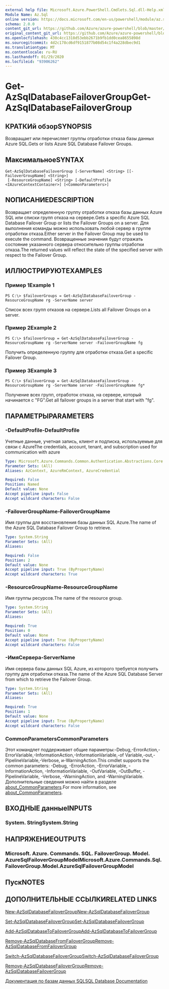 ```yaml
---
external help file: Microsoft.Azure.PowerShell.Cmdlets.Sql.dll-Help.xml
Module Name: Az.Sql
online version: https://docs.microsoft.com/en-us/powershell/module/az.sql/get-azsqldatabasefailovergroup
schema: 2.0.0
content_git_url: https://github.com/Azure/azure-powershell/blob/master/src/Sql/Sql/help/Get-AzSqlDatabaseFailoverGroup.md
original_content_git_url: https://github.com/Azure/azure-powershell/blob/master/src/Sql/Sql/help/Get-AzSqlDatabaseFailoverGroup.md
ms.openlocfilehash: 430c4cc1318d53ebb2671b9fb1dd0cea8655898d
ms.sourcegitcommit: 4d2c178cd6df9151877b08d54c1f4a228dbec9d1
ms.translationtype: MT
ms.contentlocale: ru-RU
ms.lasthandoff: 01/29/2020
ms.locfileid: "93906262"
---
```

# <span data-ttu-id="da494-101">Get-AzSqlDatabaseFailoverGroup</span><span class="sxs-lookup"><span data-stu-id="da494-101">Get-AzSqlDatabaseFailoverGroup</span></span>

## <span data-ttu-id="da494-102">КРАТКИй обзор</span><span class="sxs-lookup"><span data-stu-id="da494-102">SYNOPSIS</span></span>
<span data-ttu-id="da494-103">Возвращает или перечисляет группы отработки отказа базы данных Azure SQL.</span><span class="sxs-lookup"><span data-stu-id="da494-103">Gets or lists Azure SQL Database Failover Groups.</span></span>

## <span data-ttu-id="da494-104">Максимальное</span><span class="sxs-lookup"><span data-stu-id="da494-104">SYNTAX</span></span>

```
Get-AzSqlDatabaseFailoverGroup [-ServerName] <String> [[-FailoverGroupName] <String>]
 [-ResourceGroupName] <String> [-DefaultProfile <IAzureContextContainer>] [<CommonParameters>]
```

## <span data-ttu-id="da494-105">NОПИСАНИЕ</span><span class="sxs-lookup"><span data-stu-id="da494-105">DESCRIPTION</span></span>
<span data-ttu-id="da494-106">Возвращает определенную группу отработки отказа базы данных Azure SQL или списки групп отказа на сервере.</span><span class="sxs-lookup"><span data-stu-id="da494-106">Gets a specific Azure SQL Database Failover Group or lists the Failover Groups on a server.</span></span>
<span data-ttu-id="da494-107">Для выполнения команды можно использовать любой сервер в группе отработки отказа.</span><span class="sxs-lookup"><span data-stu-id="da494-107">Either server in the Failover Group may be used to execute the command.</span></span> <span data-ttu-id="da494-108">Возвращенные значения будут отражать состояние указанного сервера относительно группы отработки отказа.</span><span class="sxs-lookup"><span data-stu-id="da494-108">The returned values will reflect the state of the specified server with respect to the Failover Group.</span></span>

## <span data-ttu-id="da494-109">ИЛЛЮСТРИРУЮТ</span><span class="sxs-lookup"><span data-stu-id="da494-109">EXAMPLES</span></span>

### <span data-ttu-id="da494-110">Пример 1</span><span class="sxs-lookup"><span data-stu-id="da494-110">Example 1</span></span>
```
PS C:\> $failoverGroups = Get-AzSqlDatabaseFailoverGroup -ResourceGroupName rg -ServerName server
```

<span data-ttu-id="da494-111">Список всех групп отказов на сервере.</span><span class="sxs-lookup"><span data-stu-id="da494-111">Lists all Failover Groups on a server.</span></span>

### <span data-ttu-id="da494-112">Пример 2</span><span class="sxs-lookup"><span data-stu-id="da494-112">Example 2</span></span>
```
PS C:\> $failoverGroup = Get-AzSqlDatabaseFailoverGroup -ResourceGroupName rg -ServerName server -FailoverGroupName fg
```

<span data-ttu-id="da494-113">Получить определенную группу для отработки отказа.</span><span class="sxs-lookup"><span data-stu-id="da494-113">Get a specific Failover Group.</span></span>

### <span data-ttu-id="da494-114">Пример 3</span><span class="sxs-lookup"><span data-stu-id="da494-114">Example 3</span></span>
```
PS C:\> $failoverGroup = Get-AzSqlDatabaseFailoverGroup -ResourceGroupName rg -ServerName server -FailoverGroupName fg*
```

<span data-ttu-id="da494-115">Получение всех групп, отработок отказа, на сервере, который начинается с "FG".</span><span class="sxs-lookup"><span data-stu-id="da494-115">Get all failover groups in a server that start with "fg".</span></span>

## <span data-ttu-id="da494-116">ПАРАМЕТРЫ</span><span class="sxs-lookup"><span data-stu-id="da494-116">PARAMETERS</span></span>

### <span data-ttu-id="da494-117">-DefaultProfile</span><span class="sxs-lookup"><span data-stu-id="da494-117">-DefaultProfile</span></span>
<span data-ttu-id="da494-118">Учетные данные, учетная запись, клиент и подписка, используемые для связи с Azure</span><span class="sxs-lookup"><span data-stu-id="da494-118">The credentials, account, tenant, and subscription used for communication with azure</span></span>

```yaml
Type: Microsoft.Azure.Commands.Common.Authentication.Abstractions.Core.IAzureContextContainer
Parameter Sets: (All)
Aliases: AzContext, AzureRmContext, AzureCredential

Required: False
Position: Named
Default value: None
Accept pipeline input: False
Accept wildcard characters: False
```

### <span data-ttu-id="da494-119">-FailoverGroupName</span><span class="sxs-lookup"><span data-stu-id="da494-119">-FailoverGroupName</span></span>
<span data-ttu-id="da494-120">Имя группы для восстановления базы данных SQL Azure.</span><span class="sxs-lookup"><span data-stu-id="da494-120">The name of the Azure SQL Database Failover Group to retrieve.</span></span>

```yaml
Type: System.String
Parameter Sets: (All)
Aliases:

Required: False
Position: 2
Default value: None
Accept pipeline input: True (ByPropertyName)
Accept wildcard characters: True
```

### <span data-ttu-id="da494-121">-ResourceGroupName</span><span class="sxs-lookup"><span data-stu-id="da494-121">-ResourceGroupName</span></span>
<span data-ttu-id="da494-122">Имя группы ресурсов.</span><span class="sxs-lookup"><span data-stu-id="da494-122">The name of the resource group.</span></span>

```yaml
Type: System.String
Parameter Sets: (All)
Aliases:

Required: True
Position: 0
Default value: None
Accept pipeline input: True (ByPropertyName)
Accept wildcard characters: False
```

### <span data-ttu-id="da494-123">-ИмяСервера</span><span class="sxs-lookup"><span data-stu-id="da494-123">-ServerName</span></span>
<span data-ttu-id="da494-124">Имя сервера базы данных SQL Azure, из которого требуется получить группу для отработки отказа.</span><span class="sxs-lookup"><span data-stu-id="da494-124">The name of the Azure SQL Database Server from which to retrieve the Failover Group.</span></span>

```yaml
Type: System.String
Parameter Sets: (All)
Aliases:

Required: True
Position: 1
Default value: None
Accept pipeline input: True (ByPropertyName)
Accept wildcard characters: False
```

### <span data-ttu-id="da494-125">CommonParameters</span><span class="sxs-lookup"><span data-stu-id="da494-125">CommonParameters</span></span>
<span data-ttu-id="da494-126">Этот командлет поддерживает общие параметры:-Debug,-ErrorAction,-ErrorVariable,-InformationAction,-InformationVariable,-of Variable,-out,-PipelineVariable,-Verbose, и-WarningAction.</span><span class="sxs-lookup"><span data-stu-id="da494-126">This cmdlet supports the common parameters: -Debug, -ErrorAction, -ErrorVariable, -InformationAction, -InformationVariable, -OutVariable, -OutBuffer, -PipelineVariable, -Verbose, -WarningAction, and -WarningVariable.</span></span> <span data-ttu-id="da494-127">Дополнительные сведения можно найти в разделе [about_CommonParameters](https://go.microsoft.com/fwlink/?LinkID=113216).</span><span class="sxs-lookup"><span data-stu-id="da494-127">For more information, see [about_CommonParameters](https://go.microsoft.com/fwlink/?LinkID=113216).</span></span>

## <span data-ttu-id="da494-128">ВХОДНЫЕ данные</span><span class="sxs-lookup"><span data-stu-id="da494-128">INPUTS</span></span>

### <span data-ttu-id="da494-129">System. String</span><span class="sxs-lookup"><span data-stu-id="da494-129">System.String</span></span>

## <span data-ttu-id="da494-130">НАПРЯЖЕНИЕ</span><span class="sxs-lookup"><span data-stu-id="da494-130">OUTPUTS</span></span>

### <span data-ttu-id="da494-131">Microsoft. Azure. Commands. SQL. FailoverGroup. Model. AzureSqlFailoverGroupModel</span><span class="sxs-lookup"><span data-stu-id="da494-131">Microsoft.Azure.Commands.Sql.FailoverGroup.Model.AzureSqlFailoverGroupModel</span></span>

## <span data-ttu-id="da494-132">Пуск</span><span class="sxs-lookup"><span data-stu-id="da494-132">NOTES</span></span>

## <span data-ttu-id="da494-133">ДОПОЛНИТЕЛЬНЫЕ ССЫЛКИ</span><span class="sxs-lookup"><span data-stu-id="da494-133">RELATED LINKS</span></span>

[<span data-ttu-id="da494-134">New-AzSqlDatabaseFailoverGroup</span><span class="sxs-lookup"><span data-stu-id="da494-134">New-AzSqlDatabaseFailoverGroup</span></span>](./New-AzSqlDatabaseFailoverGroup.md)

[<span data-ttu-id="da494-135">Set-AzSqlDatabaseFailoverGroup</span><span class="sxs-lookup"><span data-stu-id="da494-135">Set-AzSqlDatabaseFailoverGroup</span></span>](./Set-AzSqlDatabaseFailoverGroup.md)

[<span data-ttu-id="da494-136">Add-AzSqlDatabaseToFailoverGroup</span><span class="sxs-lookup"><span data-stu-id="da494-136">Add-AzSqlDatabaseToFailoverGroup</span></span>](./Add-AzSqlDatabaseToFailoverGroup.md)

[<span data-ttu-id="da494-137">Remove-AzSqlDatabaseFromFailoverGroup</span><span class="sxs-lookup"><span data-stu-id="da494-137">Remove-AzSqlDatabaseFromFailoverGroup</span></span>](./Remove-AzSqlDatabaseFromFailoverGroup.md)

[<span data-ttu-id="da494-138">Switch-AzSqlDatabaseFailoverGroup</span><span class="sxs-lookup"><span data-stu-id="da494-138">Switch-AzSqlDatabaseFailoverGroup</span></span>](./Switch-AzSqlDatabaseFailoverGroup.md)

[<span data-ttu-id="da494-139">Remove-AzSqlDatabaseFailoverGroup</span><span class="sxs-lookup"><span data-stu-id="da494-139">Remove-AzSqlDatabaseFailoverGroup</span></span>](./Remove-AzSqlDatabaseFailoverGroup.md)

[<span data-ttu-id="da494-140">Документация по базам данных SQL</span><span class="sxs-lookup"><span data-stu-id="da494-140">SQL Database Documentation</span></span>](https://docs.microsoft.com/azure/sql-database/)

